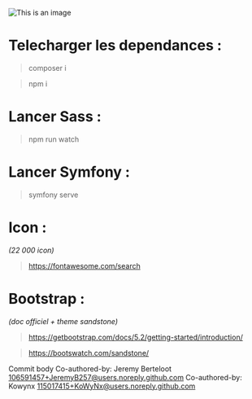 ![This is an image](https://www.golfdusart.com/wp-content/uploads/2021/04/logo-Fil-Rouge.png)


# Telecharger les dependances :

> composer i

> npm i

# Lancer Sass :

> npm run watch

# Lancer Symfony :

> symfony serve

# Icon :

_(22 000 icon)_

> https://fontawesome.com/search

# Bootstrap :

_(doc officiel + theme sandstone)_


> https://getbootstrap.com/docs/5.2/getting-started/introduction/

> https://bootswatch.com/sandstone/

Commit body  Co-authored-by: Jeremy Berteloot <106591457+JeremyB257@users.noreply.github.com> Co-authored-by: Kowynx <115017415+KoWyNx@users.noreply.github.com>
